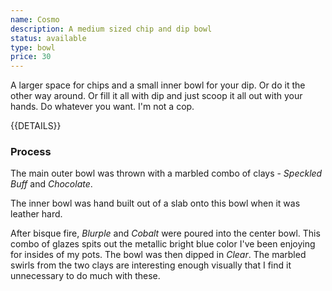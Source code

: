 ```yaml
---
name: Cosmo
description: A medium sized chip and dip bowl
status: available
type: bowl
price: 30
---
```


A larger space for chips and a small inner bowl for your dip. Or do it the other way around. Or fill it all with dip and just scoop it all out with your hands. Do whatever you want. I'm not a cop. 

{{DETAILS}}

### Process

The main outer bowl was thrown with a marbled combo of clays - *Speckled Buff* and *Chocolate*.

The inner bowl was hand built out of a slab onto this bowl when it was leather hard.

After bisque fire, *Blurple* and *Cobalt* were poured into the center bowl. This combo of glazes spits out the metallic bright blue color I've been enjoying for insides of my pots. The bowl was then dipped in *Clear*. The marbled swirls from the two clays are interesting enough visually that I find it unnecessary to do much with these.